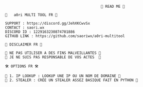                                                 📖 READ ME 📖

    🪪   a0ri MULTI TOOL FR 🪪

    SUPPORT : https://discord.gg/JehXKCwvSx
    CONTACT : saori.wx
    DISCORD ID : 1229163230874701886
    GITHUB LINK : https://github.com/saoriwx/a0ri-multitool

    📌 DISCLAIMER FR 📌

    📍 NE PAS UTILISER A DES FINS MALVEILLANTES 📍
    📍 JE NE SUIS PAS RESPONSABLE DE VOS ACTES  📍

    🛠️ OPTIONS FR 🛠️

    🫧 1. IP LOOKUP : LOOKUP UNE IP OU UN NOM DE DOMAINE 🫧
    🫧 2. STEALER : CRÉE UN STEALER ASSEZ BASIQUE FAIT EN PYTHON 🫧
        
